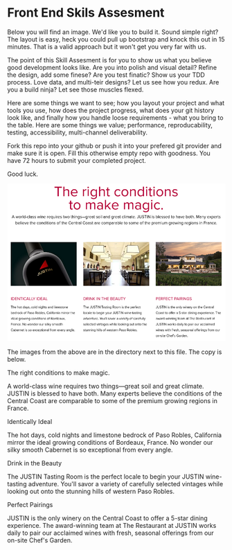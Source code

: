 # Front End Skils Assesment

Below you will find an image. We'd like you to build it. Sound simple right? The layout is easy, heck you could pull up bootstrap and knock this out in 15 minutes. That is a valid approach but it won't get you very far with us.

The point of this Skill Assesment is for you to show us what you believe good development looks like. Are you into polish and visual detail? Refine the design, add some finese? Are you test finatic? Show us your TDD process. Love data, and multi-teir designs? Let us see how you redux. Are you a build ninja? Let see those muscles flexed. 

Here are some things we want to see; how you layout your project and what tools you use, how does the project progress, what does your git history look like, and finally how you handle loose requirements - what you bring to the table. Here are some things we value; performance, reproducability, testing, accessibility, multi-channel deliverability. 

Fork this repo into your github or push it into your prefered git provider and make sure it is open. Fill this otherwise empty repo with goodness. You have 72 hours to submit your completed project.  


Good luck.

![Assesment Image](./test-component.png)

The images from the above are in the directory next to this file. The copy is below. 

The right conditions to make magic.

A world-class wine requires two things—great soil and great climate. JUSTIN is blessed to have both. Many experts believe the conditions of the Central Coast are comparable to some of the premium growing regions in France.


Identically Ideal

The hot days, cold nights and limestone bedrock of Paso Robles, California mirror the ideal growing conditions of Bordeaux, France. No wonder our silky smooth Cabernet is so exceptional from every angle.


Drink in the Beauty

The JUSTIN Tasting Room is the perfect locale to begin your JUSTIN wine-tasting adventure. You'll savor a variety of carefully selected vintages while looking out onto the stunning hills of western Paso Robles.


Perfect Pairings

JUSTIN is the only winery on the Central Coast to offer a 5-star dining experience. The award-winning team at The Restaurant at JUSTIN works daily to pair our acclaimed wines with fresh, seasonal offerings from our on-site Chef's Garden.
